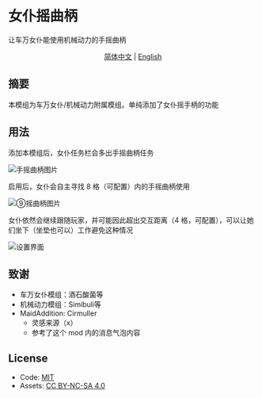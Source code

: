 # 女仆摇曲柄

让车万女仆能使用机械动力的手摇曲柄

<p align="center">
    <a href="#">简体中文</a> | 
    <a href="README.en_us.md">English</a>
</p>

## 摘要

本模组为车万女仆/机械动力附属模组。单纯添加了女仆摇手柄的功能

## 用法

添加本模组后，女仆任务栏会多出手摇曲柄任务

![手摇曲柄图片](https://s2.loli.net/2025/09/13/icLEZt92NgwVqpA.png)

启用后，女仆会自主寻找 8 格（可配置）内的手摇曲柄使用

![⑨摇曲柄图片](https://s2.loli.net/2025/09/13/yrZ3Yo1qBUazGIL.png)

女仆依然会继续跟随玩家，并可能因此超出交互距离（4 格，可配置），可以让她们坐下（坐垫也可以）工作避免这种情况

![设置界面](https://s2.loli.net/2025/09/14/OPWoHCy5qEvVGck.png)

## 致谢

- 车万女仆模组：酒石酸菌等
- 机械动力模组：Simibuli等
- MaidAddition: Cirmuller
  - 灵感来源（x）
  - 参考了这个 mod 内的消息气泡内容

## License
- Code: [MIT](https://www.mit.edu/~amini/LICENSE.md)
- Assets: [CC BY-NC-SA 4.0](https://creativecommons.org/licenses/by-nc-sa/4.0/)

